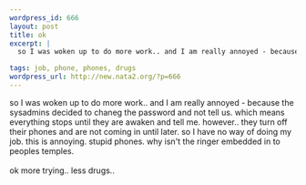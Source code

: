 ```yaml
--- 
wordpress_id: 666
layout: post
title: ok
excerpt: |
  so I was woken up to do more work.. and I am really annoyed - because the sysadmins decided to chaneg the password and not tell us. which means everything stops until they are awaken and tell me. however.. they turn off their phones and are not coming in until later. so I have no way of doing my job. this is annoying. stupid phones. why isn't the ringer embedded  in to peoples temples. 

tags: job, phone, phones, drugs
wordpress_url: http://new.nata2.org/?p=666
---
```

so I was woken up to do more work.. and I am really annoyed - because the sysadmins decided to chaneg the password and not tell us. which means everything stops until they are awaken and tell me. however.. they turn off their phones and are not coming in until later. so I have no way of doing my job. this is annoying. stupid phones. why isn't the ringer embedded  in to peoples temples. 
<br/><br/>ok more trying.. less drugs.. 
